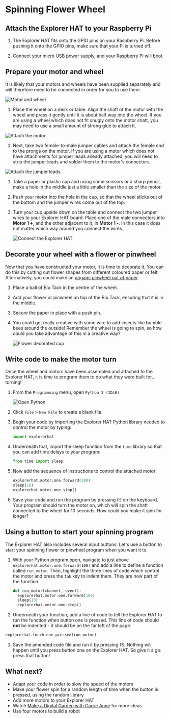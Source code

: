 # Spinning Flower Wheel

## Attach the Explorer HAT to your Raspberry Pi

1. The Explorer HAT fits onto the GPIO pins on your Raspberry Pi. Before pushing it onto the GPIO pins, make sure that your Pi is turned off.

1. Connect your micro USB power supply, and your Raspberry Pi will boot.

## Prepare your motor and wheel

It is likely that your motors and wheels have been supplied separately and will therefore need to be connected in order for you to use them.

  ![Motor and wheel](images/components.png)

1. Place the wheel on a desk or table. Align the shaft of the motor with the wheel and press it gently until it is about half way into the wheel. If you are using a wheel which does not fit snugly onto the motor shaft, you may need to use a small amount of strong glue to attach it.

  ![Attach the motor](images/attach-motor.png)

1. Next, take two female-to-male jumper cables and attach the female end to the prongs on the motor. If you are using a motor which does not have attachments for jumper leads already attached, you will need to strip the jumper leads and solder them to the motor's connectors.

  ![Attach the jumper leads](images/female-jumper-motor.png)

1. Take a paper or plastic cup and using some scissors or a sharp pencil, make a hole in the middle just a little smaller than the size of the motor.

1. Push your motor into the hole in the cup, so that the wheel sticks out of the bottom and the jumper wires come out of the top.

1. Turn your cup upside down on the table and connect the two jumper wires to your Explorer HAT board. Place one of the male connectors into **Motor 1 +**, and the other adjacent to it, in **Motor 1 -**. In this case it does not matter which way around you connect the wires.

    ![Connect the Explorer HAT](images/connect-hat.png)

## Decorate your wheel with a flower or pinwheel

Now that you have constructed your motor, it is time to decorate it. You can do this by cutting out flower shapes from different coloured paper or felt. Alternatively, you could make an [origami pinwheel out of paper](http://www.wikihow.com/Make-an-Origami-Pinwheel).

1. Place a ball of Blu Tack in the centre of the wheel.

1. Add your flower or pinwheel on top of the Blu Tack, ensuring that it is in the middle.

1. Secure the paper in place with a push pin.

1. You could get really creative with some wire to add insects like bumble bees around the outside! Remember the wheel is going to spin, so how could you take advantage of this in a creative way?

    ![Flower decorated cup](images/flower-cup.png)

## Write code to make the motor turn

Once the wheel and motors have been assembled and attached to the Explorer HAT, it is time to program them to do what they were built for... turning!

1. From the `Programming` menu, open `Python 3 (IDLE)`

    ![Open Python](images/python3-app-menu.png)

1. Click `File` > `New File` to create a blank file.

1. Begin your code by importing the Explorer HAT Python library needed to control the motor by typing:

    ```python
    import explorerhat
    ```

1. Underneath that, import the sleep function from the `time` library so that you can add time delays to your program:

    ```python
    from time import sleep
    ```

1. Now add the sequence of instructions to control the attached motor:

    ```python
    explorerhat.motor.one.forward(100)
    sleep(10)
    explorerhat.motor.one.stop()
    ```

1. Save your code and run the program by pressing `F5` on the keyboard. Your program should turn the motor on, which will spin the shaft connected to the wheel for 10 seconds. How could you make it spin for longer?

## Using a button to start your spinning program

The Explorer HAT also includes several input buttons. Let's use a button to start your spinning flower or pinwheel program when you want it to.

1. With your Python program open, navigate to just above `explorerhat.motor.one.forward(100)` and add a line to define a function called `run_motor`. Then, highlight the three lines of code which control the motor and press the `tab` key to indent them. They are now part of the function.

    ```python
    def run_motor(channel, event):
      explorerhat.motor.one.forward(100)
      sleep(10)
      explorerhat.motor.one.stop()
    ```
1. Underneath your function, add a line of code to tell the Explorer HAT to run the function when button one is pressed. This line of code should **not** be indented - it should be on the far left of the page.

  ```python
  explorerhat.touch.one.pressed(run_motor)
  ```

1. Save the amended code file and run it by pressing `F5`. Nothing will happen until you press button one on the Explorer HAT. So give it a go: press that  button!

## What next?

- Adapt your code in order to slow the speed of the motors
- Make your flower spin for a random length of time when the button is pressed, using the random library
- Add more motors to your Explorer HAT
- Watch [Make a Digital Garden with Carrie Anne](https://www.youtube.com/watch?v=4Fs7y7gZIag) for more ideas
- Use four motors to build a robot
